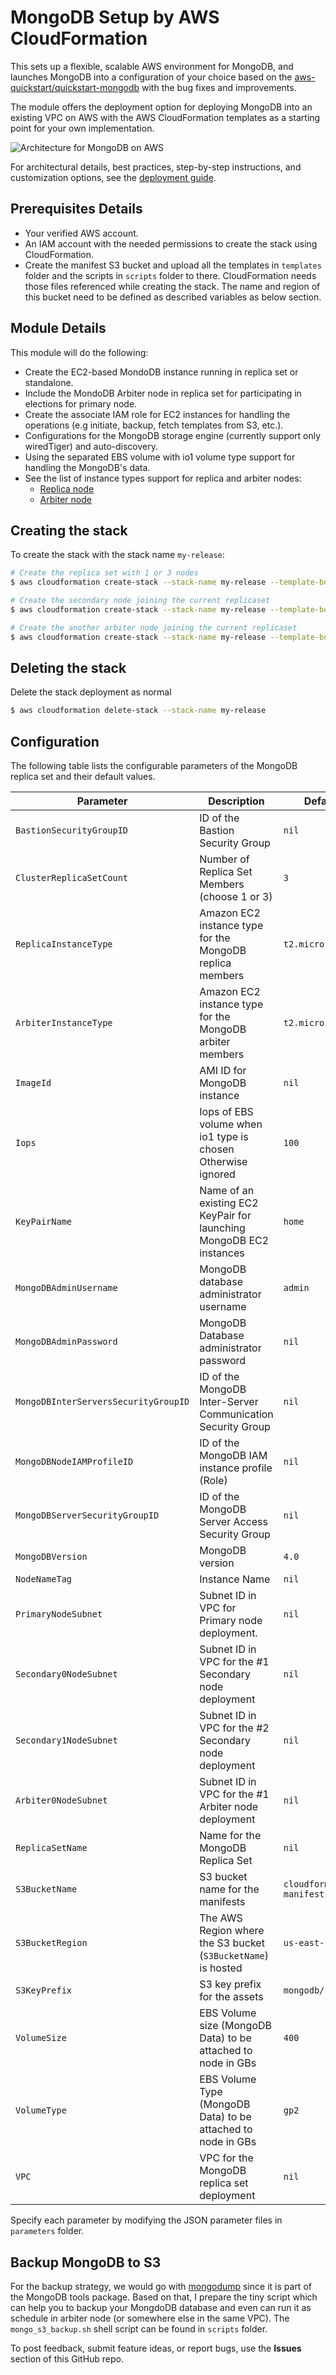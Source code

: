 # MongoDB Setup by AWS CloudFormation

This sets up a flexible, scalable AWS environment for MongoDB, and launches MongoDB into a configuration of your choice based on the [aws-quickstart/quickstart-mongodb](https://github.com/aws-quickstart/quickstart-mongodb) with the bug fixes and improvements.

The module offers the deployment option for deploying MongoDB into an existing VPC on AWS with the AWS CloudFormation templates as a starting point for your own implementation.

![Architecture for MongoDB on AWS](https://d0.awsstatic.com/partner-network/QuickStart/datasheets/mongodb-architecture-on-aws.png)

For architectural details, best practices, step-by-step instructions, and customization options, see the
[deployment guide](https://fwd.aws/3d33d).

## Prerequisites Details

*   Your verified AWS account.
*   An IAM account with the needed permissions to create the stack using CloudFormation.
*   Create the manifest S3 bucket and upload all the templates in `templates` folder and the scripts in `scripts` folder to there. CloudFormation needs those files referenced while creating the stack. The name and region of this bucket need to be defined as described variables as below section.

## Module Details

This module will do the following:
*   Create the EC2-based MondoDB instance running in replica set or standalone.
*   Include the MondoDB Arbiter node in replica set for participating in elections for primary node.
*   Create the associate IAM role for EC2 instances for handling the operations (e.g initiate, backup, fetch templates from S3, etc.).
*   Configurations for the MongoDB storage engine (currently support only wiredTiger) and auto-discovery.
*   Using the separated EBS volume with io1 volume type support for handling the MongoDB's data.
*   See the list of instance types support for replica and arbiter nodes:
    *   [Replica node](https://github.com/tylern91/mongodb_cloudformation/blob/5db6189466a2c7ada9f16ca67d52bda2699f5904/templates/mongodb-node.template#L61-L81)
    *   [Arbiter node](https://github.com/tylern91/mongodb_cloudformation/blob/5db6189466a2c7ada9f16ca67d52bda2699f5904/templates/mongodb-arbiter.template#L57-L68)

## Creating the stack

To create the stack with the stack name `my-release`:

```bash
# Create the replica set with 1 or 3 nodes
$ aws cloudformation create-stack --stack-name my-release --template-body file://templates/mongodb-master.template --parameters file://parameters/mongodb-master.json --capabilities CAPABILITY_IAM

# Create the secondary node joining the current replicaset
$ aws cloudformation create-stack --stack-name my-release --template-body file://templates/mongodb-node.template --parameters file://parameters/mongodb-node.json --capabilities CAPABILITY_IAM

# Create the another arbiter node joining the current replicaset
$ aws cloudformation create-stack --stack-name my-release --template-body file://templates/arbiter.template --parameters file://parameters/arbiter.json --capabilities CAPABILITY_IAM
```

## Deleting the stack

Delete the stack deployment as normal

```bash
$ aws cloudformation delete-stack --stack-name my-release
```
## Configuration

The following table lists the configurable parameters of the MongoDB replica set and their default values.

|               Parameter               |                            Description                           |  Default  |
| ------------------------------------- | ---------------------------------------------------------------- | ----------|
| `BastionSecurityGroupID`              | ID of the Bastion Security Group                                 | `nil`     |
| `ClusterReplicaSetCount`              | Number of Replica Set Members (choose 1 or 3)                    | `3`       |
| `ReplicaInstanceType`                 | Amazon EC2 instance type for the MongoDB replica members         | `t2.micro` |
| `ArbiterInstanceType`                 | Amazon EC2 instance type for the MongoDB arbiter members         | `t2.micro` |
| `ImageId`                             | AMI ID for MongoDB instance                                      | `nil`     |
| `Iops`                                | Iops of EBS volume when io1 type is chosen<br>Otherwise ignored  | `100`     |
| `KeyPairName`                         | Name of an existing EC2 KeyPair for launching MongoDB EC2 instances | `home` |
| `MongoDBAdminUsername`                | MongoDB database administrator username                          | `admin`   |
| `MongoDBAdminPassword`                | MongoDB Database administrator password                          | `nil`     |
| `MongoDBInterServersSecurityGroupID`  | ID of the MongoDB Inter-Server Communication Security Group      | `nil`     |
| `MongoDBNodeIAMProfileID`             | ID of the MongoDB IAM instance profile (Role)                    | `nil`     |
| `MongoDBServerSecurityGroupID`        | ID of the MongoDB Server Access Security Group                   | `nil`     |
| `MongoDBVersion`                      | MongoDB version                                                  | `4.0`     |
| `NodeNameTag`                         | Instance Name                                                    | `nil`     |
| `PrimaryNodeSubnet`                   | Subnet ID in VPC for Primary node deployment.                    | `nil`     |
| `Secondary0NodeSubnet`                | Subnet ID in VPC for the #1 Secondary node deployment            | `nil`     |
| `Secondary1NodeSubnet`                | Subnet ID in VPC for the #2 Secondary node deployment            | `nil`     |
| `Arbiter0NodeSubnet`                  | Subnet ID in VPC for the #1 Arbiter node deployment              | `nil`     |
| `ReplicaSetName`                      | Name for the MongoDB Replica Set                                 | `nil`     |
| `S3BucketName`                        | S3 bucket name for the manifests                                 | `cloudformation-manifests` |
| `S3BucketRegion`                      | The AWS Region where the S3 bucket (`S3BucketName`) is hosted    | `us-east-1` |
| `S3KeyPrefix`                         | S3 key prefix for the assets                                     | `mongodb/` |
| `VolumeSize`                          | EBS Volume size (MongoDB Data) to be attached to node in GBs     | `400`     |
| `VolumeType`                          | EBS Volume Type (MongoDB Data) to be attached to node in GBs     | `gp2`     |
| `VPC`                                 |  VPC for the MongoDB replica set deployment                      | `nil`     |

Specify each parameter by modifying the JSON parameter files in `parameters` folder.

## Backup MongoDB to S3

For the backup strategy, we would go with [mongodump](https://docs.mongodb.com/v4.0/reference/program/mongodump/) since it is part of the MongoDB tools package. Based on that, I prepare the tiny script which can help you to backup your MongdoDB database and even can run it as schedule in arbiter node (or somewhere else in the same VPC). The `mongo_s3_backup.sh` shell script can be found in `scripts` folder.

To post feedback, submit feature ideas, or report bugs, use the **Issues** section of this GitHub repo.
